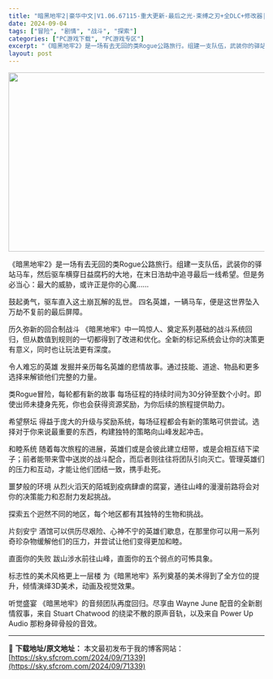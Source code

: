 ```yaml
---
title: "暗黑地牢2|豪华中文|V1.06.67115-重大更新-最后之光-束缚之刃+全DLC+修改器|解压即撸|"
date: 2024-09-04
tags: ["冒险", "剧情", "战斗", "探索"]
categories: ["PC游戏下载", "PC游戏专区"]
excerpt: "《暗黑地牢2》是一场有去无回的类Rogue公路旅行。组建一支队伍，武装你的驿站马车，然后驱车横穿日益腐朽的大地，在末日浩劫中追寻最后一线希望。但是务必当心：最大的威胁，或许正是你的心魔…… 鼓起勇气，驱车直入这土崩瓦解的乱世。 四名英雄，一辆马车，便是这世界坠入万劫不复前的最后屏障。 历久弥新的回合&hellip;"
layout: post
---
```


<img class="aligncenter size-full wp-image-71326" src="https://sky.sfcrom.com/wp-content/uploads/2024/09/2024090412293391.webp" alt="" width="616" height="353" />

《暗黑地牢2》是一场有去无回的类Rogue公路旅行。组建一支队伍，武装你的驿站马车，然后驱车横穿日益腐朽的大地，在末日浩劫中追寻最后一线希望。但是务必当心：最大的威胁，或许正是你的心魔……

鼓起勇气，驱车直入这土崩瓦解的乱世。
四名英雄，一辆马车，便是这世界坠入万劫不复前的最后屏障。

历久弥新的回合制战斗
《暗黑地牢》中一鸣惊人、奠定系列基础的战斗系统回归，但从数值到规则的一切都得到了改进和优化。全新的标记系统会让你的决策更有意义，同时也让玩法更有深度。

令人难忘的英雄
发掘并亲历每名英雄的悲情故事。通过技能、道途、物品和更多选择来解锁他们完整的力量。

类Rogue冒险，每轮都有新的故事
每场征程的持续时间为30分钟至数个小时。即使出师未捷身先死，你也会获得资源奖励，为你后续的旅程提供助力。

希望祭坛
得益于庞大的升级与奖励系统，每场征程都会有新的策略可供尝试。选择对于你来说最重要的东西，构建独特的策略向山峰发起冲击。

和睦系统
随着每次旅程的进展，英雄们或是会彼此建立纽带，或是会相互结下梁子；前者能带来雪中送炭的战斗配合，而后者则往往将团队引向灭亡。管理英雄们的压力和互动，才能让他们团结一致，携手赴死。

噩梦般的环境
从烈火滔天的陌城到疫病肆虐的腐宴，通往山峰的漫漫前路将会对你的决策能力和忍耐力发起挑战。

探索五个迥然不同的地区，每个地区都有其独特的生物和挑战。

片刻安宁
酒馆可以供历尽艰险、心神不宁的英雄们歇息，在那里你可以用一系列奇珍杂物缓解他们的压力，并尝试让他们变得更加和睦。

直面你的失败
跋山涉水前往山峰，直面你的五个弱点的可怖具象。

标志性的美术风格更上一层楼
为《暗黑地牢》系列奠基的美术得到了全方位的提升，倾情演绎3D美术，动画及视觉效果。

听觉盛宴
《暗黑地牢》的音频团队再度回归。尽享由 Wayne June 配音的全新剧情叙事，来自 Stuart Chatwood 的绕梁不散的原声音轨，以及来自 Power Up Audio 那粉身碎骨般的音效。

---
📖 **下载地址/原文地址：** 本文最初发布于我的博客网站：[https://sky.sfcrom.com/2024/09/71339](https://sky.sfcrom.com/2024/09/71339)
